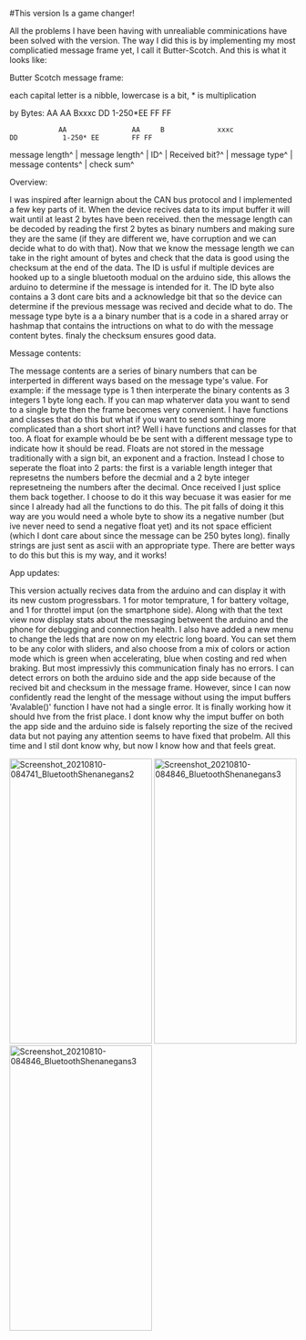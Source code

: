 #This version Is a game changer!

All the problems I have been having with unrealiable comminications have been solved with the version.
The way I did this is by implementing my most complicatied message frame yet, I call it Butter-Scotch.
And this is what it looks like:

Butter Scotch message frame:

 each capital letter is a nibble, lowercase is a bit, * is multiplication
 
 by Bytes:                            AA AA Bxxxc DD 1-250*EE FF FF
 
                AA                AA     B             xxxc              DD           1-250* EE        FF FF
                
   message length^ | message length^ | ID^ | Received bit?^ | message type^ | message contents^ | check sum^
   
 Overview:
 
 I was inspired after learnign about the CAN bus protocol and I implemented a few key parts of it. When the device recives data to its imput buffer it will wait until
 at least 2 bytes have been received. then the message length can be decoded by reading the first 2 bytes as binary numbers and making sure they are the same (if they are different we, have corruption and we can decide what to do with that). Now that we know the message length we can take in the right amount of bytes and check that the data is good using the
 checksum at the end of the data. The ID is usful if multiple devices are hooked up to a single bluetooth modual on the arduino side, this allows the arduino to determine if the
 message is intended for it. The ID byte also contains a 3 dont care bits and a acknowledge bit that so the device can determine if the previous message was recived and decide what to do.
 The message type byte is a a binary number that is a code in a shared array or hashmap that contains the intructions on what to do with the message content bytes.
 finaly the checksum ensures good data.
 
 Message contents:
 
 The message contents are a series of binary numbers that can be interperted in different ways based on the message type's value.
 For example: if the message type is 1 then interperate the binary contents as 3 integers 1 byte long each. If you can map whaterver data you want to send to a single byte then
 the frame becomes very convenient. I have functions and classes that do this but what if you want to send somthing more complicated than a short short int? Well i have functions
 and classes for that too. A float for example whould be be sent with a different message type to indicate how it should be read. Floats are not stored in the message traditionally
 with a sign bit, an exponent and a fraction. Instead I chose to seperate the float into 2 parts: the first is a variable length integer that represetns the numbers before the decmial
 and a 2 byte integer represetneing the numbers after the decimal. Once received I just splice them back together. I choose to do it this way becuase it was easier for me since I already had
 all the functions to do this. The pit falls of doing it this way are you would need a whole byte to show its a negative number (but ive never need to send a negative float yet) and its not
 space efficient (which I dont care about since the message can be 250 bytes long). finally strings are just sent as ascii with an appropriate type. There are better ways to do this
 but this is my way, and it works!
 
 App updates:
 
 This version actually recives data from the arduino and can display it with its new custom progressbars. 1 for motor temprature, 1 for battery voltage, and 1 for throttel imput (on the smartphone side). Along with that the text view now display stats about the messaging betweent the arduino and the phone for debugging and connection health. I also have added a new menu to change the leds that are now on my electric long board. You can set them to be any color with sliders, and also choose from a mix of colors or action mode which is green when accelerating, blue when costing and red when braking. But most impressivly this communication finaly has no errors. I can detect errors on both the arduino side and the app side because of the recived bit and checksum in the message frame. However, since I can now confidently read the lenght of the message without using the imput buffers 'Avalable()' function I have not had a single error. It is finally working how it should hve from the frist place. I dont know why the imput buffer on both the app side and the arduino side is falsely reporting the size of the recived data but not paying any attention seems to have fixed that probelm. All this time and I stil dont know why, but now I know how and that feels great.
 
 <p float="left">
  <img src="https://user-images.githubusercontent.com/77077715/132608091-a6ab936b-a604-433b-8354-ddfbc3d146a6.jpg" alt="Screenshot_20210810-084741_BluetoothShenanegans2" width="250" height="500">
  <img src="https://user-images.githubusercontent.com/77077715/132608089-ab3b15d2-0753-44d5-bb7a-0ac3b663d45c.jpg" alt="Screenshot_20210810-084846_BluetoothShenanegans3" width="250" height="500">
  <img src="https://user-images.githubusercontent.com/77077715/132608095-c530bf4d-6dbe-4a9d-a4ae-c0f6b49bee7e.jpg" alt="Screenshot_20210810-084846_BluetoothShenanegans3" width="250" height="500">
</p>
